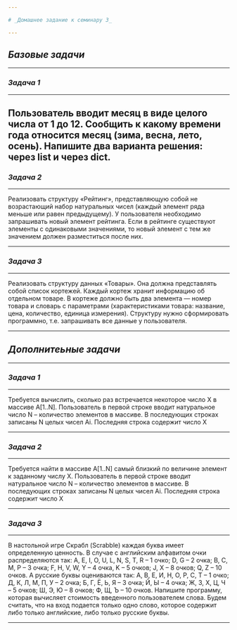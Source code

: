 ```yaml
---

# _Домашнее задание к семинару 3_

---
```


## _Базовые задачи_

---

### *Задача 1*

---
Пользователь вводит месяц в виде целого числа от 1 до 12.
Сообщить к какому времени года относится месяц (зима, весна, лето, осень).
Напишите два варианта решения: через list и через dict.
---

### *Задача 2*

---
Реализовать структуру «Рейтинг», представляющую собой не возрастающий
набор натуральных чисел (каждый элемент ряда меньше или равен предыдущему).
У пользователя необходимо запрашивать новый элемент рейтинга.
Если в рейтинге существуют элементы с одинаковыми значениями,
то новый элемент с тем же значением должен разместиться после них.

---

### *Задача 3*

---
Реализовать структуру данных «Товары». Она должна представлять собой
список кортежей. Каждый кортеж хранит информацию об отдельном товаре.
В кортеже должно быть два элемента — номер товара и словарь с параметрами
(характеристиками товара: название, цена, количество, единица измерения).
Структуру нужно сформировать программно, т.е. запрашивать все данные
у пользователя.

---

## _Дополнитеьные задачи_

---

### *Задача 1*

---

Требуется вычислить, сколько раз встречается некоторое число X в массиве
A[1..N]. Пользователь в первой строке вводит натуральное число N 
– количество элементов в массиве.  В последующих  строках записаны
N целых чисел Ai. Последняя строка содержит число X

---

### *Задача 2*

---

Требуется найти в массиве A[1..N] самый близкий по величине элемент
к заданному числу X. Пользователь в первой строке вводит
натуральное число N – количество элементов в массиве. В последующих
строках записаны N целых чисел Ai. Последняя строка содержит число X

---

### *Задача 3*

---

В настольной игре Скрабл (Scrabble) каждая буква имеет определенную
ценность. В случае с английским алфавитом очки распределяются так:
A, E, I, O, U, L, N, S, T, R – 1 очко; D, G – 2 очка; B, C, M, P – 3 очка;
F, H, V, W, Y – 4 очка,  K – 5 очков; J, X – 8 очков; Q, Z – 10 очков.
А русские буквы оцениваются так: А, В, Е, И, Н, О, Р, С, Т – 1 очко; 
Д, К, Л, М, П, У – 2 очка; Б, Г, Ё, Ь, Я – 3 очка; Й, Ы – 4 очка; 
Ж, З, Х, Ц, Ч – 5 очков; Ш, Э, Ю – 8 очков; Ф, Щ, Ъ – 10 очков. 
Напишите программу, которая вычисляет стоимость введенного пользователем 
слова. Будем считать, что на вход подается только одно слово,
которое содержит либо только английские, либо только русские буквы.

---